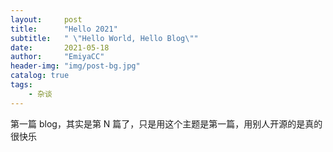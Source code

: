 ```yaml
---
layout:     post
title:      "Hello 2021"
subtitle:   " \"Hello World, Hello Blog\""
date:       2021-05-18
author:     "EmiyaCC"
header-img: "img/post-bg.jpg"
catalog: true
tags:
    - 杂谈
---
```


第一篇 blog，其实是第 N 篇了，只是用这个主题是第一篇，用别人开源的是真的很快乐